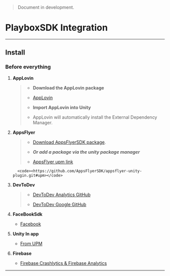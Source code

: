 > Document in development.
# PlayboxSDK Integration

---

## Install

### Before everything


1. **AppLovin**

    >
    >   - **Download the AppLovin package**
    >
    >   - [AppLovin](https://developers.applovin.com/en/max/unity/overview/integration/)
    >
    >   - **Import AppLovin into Unity**
    >
    >   - AppLovin will automatically install the External Dependency Manager. 
    >


1. **AppsFlyer**
    
    >
    > - [Download AppsFlyerSDK package](https://github.com/AppsFlyerSDK/appsflyer-unity-plugin).
    >
    > - ***Or add a package via the unity package manager***
    >
    > - [AppsFlyer upm link](https://github.com/AppsFlyerSDK/appsflyer-unity-plugin.git#upm)
    >
         <code><https://github.com/AppsFlyerSDK/appsflyer-unity-plugin.git#upm></code>
    >

1. **DevToDev** 

    >
    > - [DevToDev Analytics GitHub](https://github.com/devtodev-analytics/package_Analytics.git)
    >
    > - [DevToDev Google GitHub](https://github.com/devtodev-analytics/package_Google.git) 
    >

1. **FaceBookSdk** 

    - [Facebook](https://developers.facebook.com/docs/unity/)

1. **Unity In app**

    - [From UPM](https://docs.unity3d.com/Packages/com.unity.purchasing@4.12/manual/index.html)

1. **Firebase** 

    - [Firebase Crashlytics & Firebase Analytics](https://firebase.google.com/download/unity) 

---
